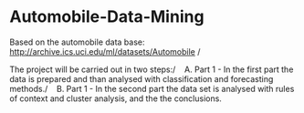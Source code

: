 # Automobile-Data-Mining
Based on the automobile data base: http://archive.ics.uci.edu/ml/datasets/Automobile /

The project will be carried out in two steps:/
&nbsp;&nbsp;&nbsp;A. Part 1 - In the first part the data is prepared and than analysed with classification and forecasting methods./
&nbsp;&nbsp;&nbsp;B. Part 1 - In the second part the data set is analysed with rules of context and cluster analysis, and the the conclusions.
